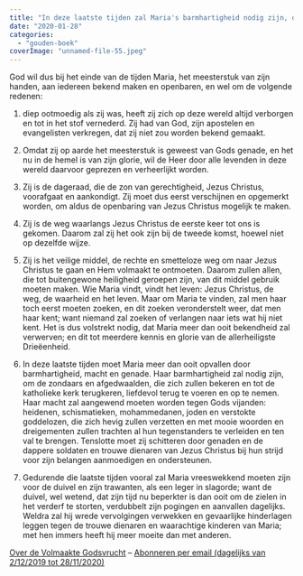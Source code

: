 ```yaml
---
title: "In deze laatste tijden zal Maria's barmhartigheid nodig zijn, om de zondaars en afgedwaalden, die zich zullen bekeren en tot de katholieke kerk terugkeren, liefdevol terug te voeren en op te nemen"
date: "2020-01-28"
categories: 
  - "gouden-boek"
coverImage: "unnamed-file-55.jpeg"
---
```


God wil dus bij het einde van de tijden Maria, het meesterstuk van zijn handen, aan iedereen bekend maken en openbaren, en wel om de volgende redenen:

1) diep ootmoedig als zij was, heeft zij zich op deze wereld altijd verborgen en tot in het stof vernederd. Zij had van God, zijn apostelen en evangelisten verkregen, dat zij niet zou worden bekend gemaakt.

2) Omdat zij op aarde het meesterstuk is geweest van Gods genade, en het nu in de hemel is van zijn glorie, wil de Heer door alle levenden in deze wereld daarvoor geprezen en verheerlijkt worden.

3) Zij is de dageraad, die de zon van gerechtigheid, Jezus Christus, voorafgaat en aankondigt. Zij moet dus eerst verschijnen en opgemerkt worden, om aldus de openbaring van Jezus Christus mogelijk te maken.

4) Zij is de weg waarlangs Jezus Christus de eerste keer tot ons is gekomen. Daarom zal zij het ook zijn bij de tweede komst, hoewel niet op dezelfde wijze.

5) Zij is het veilige middel, de rechte en smetteloze weg om naar Jezus Christus te gaan en Hem volmaakt te ontmoeten. Daarom zullen allen, die tot buitengewone heiligheid geroepen zijn, van dit middel gebruik moeten maken. Wie Maria vindt, vindt het leven: Jezus Christus, de weg, de waarheid en het leven. Maar om Maria te vinden, zal men haar toch eerst moeten zoeken, en dit zoeken veronderstelt weer, dat men haar kent; want niemand zal zoeken of verlangen naar iets wat hij niet kent. Het is dus volstrekt nodig, dat Maria meer dan ooit bekendheid zal verwerven; en dit tot meerdere kennis en glorie van de allerheiligste Drieëenheid.

6) In deze laatste tijden moet Maria meer dan ooit opvallen door barmhartigheid, macht en genade. Haar barmhartigheid zal nodig zijn, om de zondaars en afgedwaalden, die zich zullen bekeren en tot de katholieke kerk terugkeren, liefdevol terug te voeren en op te nemen. Haar macht zal aangewend moeten worden tegen Gods vijanden: heidenen, schismatieken, mohammedanen, joden en verstokte goddelozen, die zich hevig zullen verzetten en met mooie woorden en dreigementen zullen trachten al hun tegenstanders te verleiden en ten val te brengen. Tenslotte moet zij schitteren door genaden en de dappere soldaten en trouwe dienaren van Jezus Christus bij hun strijd voor zijn belangen aanmoedigen en ondersteunen.

7) Gedurende die laatste tijden vooral zal Maria vreeswekkend moeten zijn voor de duivel en zijn trawanten, als een leger in slagorde; want de duivel, wel wetend, dat zijn tijd nu beperkter is dan ooit om de zielen in het verderf te storten, verdubbelt zijn pogingen en aanvallen dagelijks. Weldra zal hij wrede vervolgingen verwekken en gevaarlijke hinderlagen leggen tegen de trouwe dienaren en waarachtige kinderen van Maria; met hen immers heeft hij meer moeite dan met anderen.

[Over de Volmaakte Godsvrucht](/blog/een-jaar-lang-volmaakte-godsvrucht/) – [Abonneren per email (dagelijks van 2/12/2019 tot 28/11/2020)](http://eepurl.com/9RKvX)
